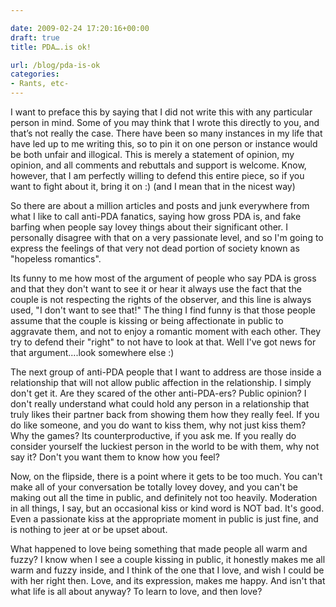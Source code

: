 ```yaml
---

date: 2009-02-24 17:20:16+00:00
draft: true
title: PDA….is ok!

url: /blog/pda-is-ok
categories:
- Rants, etc-
---
```


I want to preface this by saying that I did not write this with any particular person in mind. Some of you may think that I wrote this directly to you, and that’s not really the case. There have been so many instances in my life that have led up to me writing this, so to pin it on one person or instance would be both unfair and illogical. This is merely a statement of opinion, my opinion, and all comments and rebuttals and support is welcome. Know, however, that I am perfectly willing to defend this entire piece, so if you want to fight about it, bring it on :) (and I mean that in the nicest way)




So there are about a million articles and posts and junk everywhere from what I like to call anti-PDA fanatics, saying how gross PDA is, and fake barfing when people say lovey things about their significant other. I personally disagree with that on a very passionate level, and so I'm going to express the feelings of that very not dead portion of society known as "hopeless romantics".




Its funny to me how most of the argument of people who say PDA is gross and that they don't want to see it or hear it always use the fact that the couple is not respecting the rights of the observer, and this line is always used, "I don't want to see that!" The thing I find funny is that those people assume that the couple is kissing or being affectionate in public to aggravate them, and not to enjoy a romantic moment with each other. They try to defend their "right" to not have to look at that. Well I've got news for that argument....look somewhere else :)




The next group of anti-PDA people that I want to address are those inside a relationship that will not allow public affection in the relationship. I simply don't get it. Are they scared of the other anti-PDA-ers? Public opinion? I don't really understand what could hold any person in a relationship that truly likes their partner back from showing them how they really feel. If you do like someone, and you do want to kiss them, why not just kiss them? Why the games? Its counterproductive, if you ask me. If you really do consider yourself the luckiest person in the world to be with them, why not say it? Don't you want them to know how you feel?




Now, on the flipside, there is a point where it gets to be too much. You can't make all of your conversation be totally lovey dovey, and you can't be making out all the time in public, and definitely not too heavily. Moderation in all things, I say, but an occasional kiss or kind word is NOT bad. It's good. Even a passionate kiss at the appropriate moment in public is just fine, and is nothing to jeer at or be upset about. 




What happened to love being something that made people all warm and fuzzy? I know when I see a couple kissing in public, it honestly makes me all warm and fuzzy inside, and I think of the one that I love, and wish I could be with her right then. Love, and its expression, makes me happy. And isn't that what life is all about anyway? To learn to love, and then love? 
